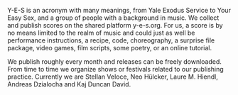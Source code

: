 Y-E-S is an acronym with many meanings, from Yale Exodus Service to Your Easy Sex, and a group of people with a background in music. We collect and publish scores on the shared platform y-e-s.org. For us, a score is by no means limited to the realm of music and could just as well be performance instructions, a recipe, code, choreography, a surprise file package, video games, film scripts, some poetry, or an online tutorial.

We publish roughly every month and releases can be freely downloaded. From time to time we organize shows or festivals related to our publishing practice. Currently we are Stellan Veloce, Neo Hülcker, Laure M. Hiendl, Andreas Dzialocha and Kaj Duncan David.
